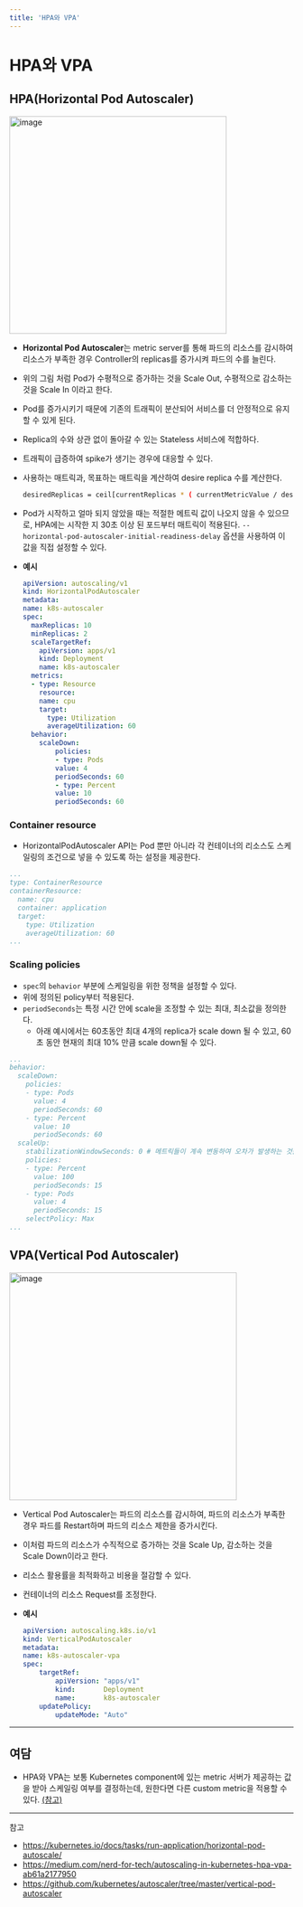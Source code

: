 ```yaml
---
title: 'HPA와 VPA'
---
```

# HPA와 VPA

## HPA(Horizontal Pod Autoscaler)

<img width="385" alt="image" src="https://github.com/rlaisqls/TIL/assets/81006587/dbeeda64-b697-440b-b9eb-2ab16d3d02c0">

- **Horizontal Pod Autoscaler**는 metric server를 통해 파드의 리소스를 감시하여 리소스가 부족한 경우 Controller의 replicas를 증가시켜 파드의 수를 늘린다.
- 위의 그림 처럼 Pod가 수평적으로 증가하는 것을 Scale Out, 수평적으로 감소하는 것을 Scale In 이라고 한다.
- Pod를 증가시키기 때문에 기존의 트래픽이 분산되어 서비스를 더 안정적으로 유지할 수 있게 된다.
- Replica의 수와 상관 없이 돌아갈 수 있는 Stateless 서비스에 적합하다.
- 트래픽이 급증하여 spike가 생기는 경우에 대응할 수 있다.
- 사용하는 매트릭과, 목표하는 매트릭을 계산하여 desire replica 수를 계산한다.

    ```bash
    desiredReplicas = ceil[currentReplicas * ( currentMetricValue / desiredMetricValue )]
    ```

- Pod가 시작하고 얼마 되지 않았을 때는 적절한 메트릭 값이 나오지 않을 수 있으므로, HPA에는 시작한 지 30초 이상 된 포드부터 매트릭이 적용된다. `--horizontal-pod-autoscaler-initial-readiness-delay` 옵션을 사용하여 이 값을 직접 설정할 수 있다.

- **예시**
    ```yaml
    apiVersion: autoscaling/v1
    kind: HorizontalPodAutoscaler
    metadata:
    name: k8s-autoscaler
    spec:
      maxReplicas: 10
      minReplicas: 2
      scaleTargetRef:
        apiVersion: apps/v1
        kind: Deployment
        name: k8s-autoscaler
      metrics:
      - type: Resource
        resource:
        name: cpu
        target:
          type: Utilization
          averageUtilization: 60
      behavior:
        scaleDown:
            policies:
            - type: Pods
            value: 4
            periodSeconds: 60
            - type: Percent
            value: 10
            periodSeconds: 60
    ```

### Container resource

- HorizontalPodAutoscaler API는 Pod 뿐만 아니라 각 컨테이너의 리소스도 스케일링의 조건으로 넣을 수 있도록 하는 설정을 제공한다.

```yaml
...
type: ContainerResource
containerResource:
  name: cpu
  container: application
  target:
    type: Utilization
    averageUtilization: 60
...
```

### Scaling policies

- `spec`의 `behavior` 부분에 스케일링을 위한 정책을 설정할 수 있다.
- 위에 정의된 policy부터 적용된다.
- `periodSeconds`는 특정 시간 안에 scale을 조정할 수 있는 최대, 최소값을 정의한다.
  - 아래 예시에서는 60초동안 최대 4개의 replica가 scale down 될 수 있고, 60초 동안 현재의 최대 10% 만큼 scale down될 수 있다.

```yaml
...
behavior:
  scaleDown:
    policies:
    - type: Pods
      value: 4
      periodSeconds: 60
    - type: Percent
      value: 10
      periodSeconds: 60
  scaleUp:
    stabilizationWindowSeconds: 0 # 메트릭들이 계속 변동하여 오차가 발생하는 것을 조정하기 위해 사용하는 옵션
    policies:
    - type: Percent
      value: 100
      periodSeconds: 15
    - type: Pods
      value: 4
      periodSeconds: 15
    selectPolicy: Max
...
```

## VPA(Vertical Pod Autoscaler)

<img width="403" alt="image" src="https://github.com/rlaisqls/TIL/assets/81006587/39ff5c76-c464-4efa-aa3f-7593a9dab180">

- Vertical Pod Autoscaler는 파드의 리소스를 감시하여, 파드의 리소스가 부족한 경우 파드를 Restart하며 파드의 리소스 제한을 증가시킨다.
- 이처럼 파드의 리소스가 수직적으로 증가하는 것을 Scale Up, 감소하는 것을 Scale Down이라고 한다.
- 리소스 활용률을 최적화하고 비용을 절감할 수 있다.
- 컨테이너의 리소스 Request를 조정한다.

- **예시**
    ```yaml
    apiVersion: autoscaling.k8s.io/v1
    kind: VerticalPodAutoscaler
    metadata:
    name: k8s-autoscaler-vpa
    spec:
        targetRef:
            apiVersion: "apps/v1"
            kind:       Deployment
            name:       k8s-autoscaler
        updatePolicy:
            updateMode: "Auto"
    ```

---

## 여담

- HPA와 VPA는 보통 Kubernetes component에 있는 metric 서버가 제공하는 값을 받아 스케일링 여부를 결정하는데, 원한다면 다른 custom metric을 적용할 수 있다. [(참고)](https://kubernetes.io/docs/tasks/run-application/horizontal-pod-autoscale/#support-for-metrics-apis)

---
참고
- https://kubernetes.io/docs/tasks/run-application/horizontal-pod-autoscale/
- https://medium.com/nerd-for-tech/autoscaling-in-kubernetes-hpa-vpa-ab61a2177950
- https://github.com/kubernetes/autoscaler/tree/master/vertical-pod-autoscaler